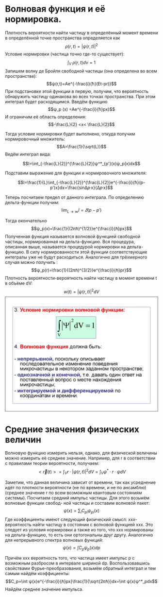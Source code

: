 # Волновая функция и её нормировка.

Плотность вероятности найти частицу в определённый момент времени в определённой точке пространства определяется как
$$ρ(r,t)=|ψ(r,t)|^2$$
 Условие нормировки (частица точно где-то существует): 
 $$\int_V^\ ρ(r,t)dν=1$$
Запишем волну де Бройля свободной частицы (она определена во всем пространстве): 
$$ψ(r,t)=Ae^{-\frac{i}{ħ}(Et-pr)}$$
При подстановке этой функции в первую, получим, что вероятность обнаружить частицу одинакова во всех точках пространства. При этом интеграл будет расходящимся.
Введём функцию 
$$ψ_p (x) =Ae^{-\frac{i}{ħ}px}$$
И ограничим её область определения:
$$-\frac{L}{2} <x< \frac{L}{2}$$

Тогда условие нормировки будет выполнено, откуда получим нормировочный множитель:
$$A=\frac{1}{\sqrt(L)}$$
Ведём интеграл вида: 

$$I=\int_{-\frac{L}{2}}^{\frac{L}{2}}ψ^*_{p'}(x)ψ_p(x)dx$$

Подставим выражение для функции и нормировочного множителя: 

$$I=\frac{1}{L}\int_{-\frac{L}{2}}^{\frac{L}{2}}e^{-\frac{i}{ħ}(p-p')x}dx∝\frac{sin∆𝑝·x}{∆𝑝·x}$$

Теперь посчитаем предел от данного интеграла. По определению дельта-функции получим: 
$$\lim_{L→∞}I=𝛿(p-p')$$

Тогда окончательно $$ψ_p(x)=\frac{1}{(2𝜋ℏ)^{1/2}}e^{\frac{i}{ℏ}px}$$
Полученная функция называется волновой функцией свободной частицы, нормированная на дельта-функцию. Вся процедура, описанная выше, называется процедурой нормировки на дельта-функцию.
В силу нормированности этой функции соответствующие интегралы уже не будут расходиться.
Аналогично для трёхмерного случая можно получить : $$ψ_p(r)=\frac{1}{(2𝜋ℏ)^{3/2}}e^{\frac{i}{ℏ}pr}$$
Плотность вероятности-вероятность найти частицу в момент времени t в объёме dV: $$w(t)=|ψ(r,t)|^2dV$$
![](image/Условия.jpg)
# Средние значения физических величин
Волновую функцию измерить нельзя, однако, для физической величины можно измерить её среднее значение.
Например, для r в соответствии с правилами теории вероятности, получаем:
$$<\vec{r}(t)> =\int_V r·|ψ(r,t)|^2dV=\int_Vψ^*·r·ψdV$$

Заметим, что данная величина зависит от времени, так как усреднение идёт по плотности вероятности (не по времени, и не по ансамблю) (среднее значение r по всем возможным квантовым состояниям системы).
Посчитаем средний импульс частицы. Для этого возьмём волновые функции свобод- ной частицы и составим волновой пакет:
$$ψ(x)=\sum_iC_{pi}ψ_{pi}(x)$$
Где коэффициенты имеют следующий физический смысл: ххх- вероятность найти частицу в состоянии с волновой функцией ххх. Это следует из условия нормировки а также из того, что ххх нормированы на дельта-функцию, то есть они ортогональны друг другу.
Аналогично для непрерывного спектра волновых функций:
$$ψ(x)=\int C_pψ_p(x)dp$$

Причём ххх вероятность того, что частица имеет импульс p с возможным разбросом в интервале шириной dp.
Воспользовавшись свойствами Фурье-преобразования, возьмём обратный интеграл и тем самым найдём коэффициенты:
$$C_p=\int ψ(x)e^{-\frac{i}{ℏ}px}\frac{1}{\sqrt{2𝜋ℏ}}dx=\int ψ(x)ψ^*_pdx$$
Найдём среднее значение импульса.
